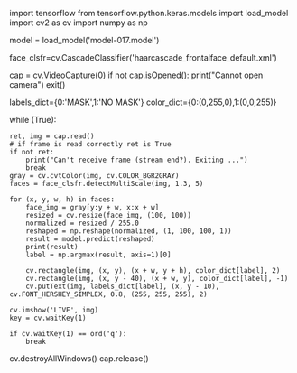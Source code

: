 import tensorflow
from tensorflow.python.keras.models import load_model
import cv2 as cv
import numpy as np

model = load_model('model-017.model')

face_clsfr=cv.CascadeClassifier('haarcascade_frontalface_default.xml')

cap = cv.VideoCapture(0)
if not cap.isOpened():
    print("Cannot open camera")
    exit()

labels_dict={0:'MASK',1:'NO MASK'}
color_dict={0:(0,255,0),1:(0,0,255)}

while (True):

    ret, img = cap.read()
    # if frame is read correctly ret is True
    if not ret:
        print("Can't receive frame (stream end?). Exiting ...")
        break
    gray = cv.cvtColor(img, cv.COLOR_BGR2GRAY)
    faces = face_clsfr.detectMultiScale(img, 1.3, 5)

    for (x, y, w, h) in faces:
        face_img = gray[y:y + w, x:x + w]
        resized = cv.resize(face_img, (100, 100))
        normalized = resized / 255.0
        reshaped = np.reshape(normalized, (1, 100, 100, 1))
        result = model.predict(reshaped)
        print(result)
        label = np.argmax(result, axis=1)[0]

        cv.rectangle(img, (x, y), (x + w, y + h), color_dict[label], 2)
        cv.rectangle(img, (x, y - 40), (x + w, y), color_dict[label], -1)
        cv.putText(img, labels_dict[label], (x, y - 10), cv.FONT_HERSHEY_SIMPLEX, 0.8, (255, 255, 255), 2)

    cv.imshow('LIVE', img)
    key = cv.waitKey(1)

    if cv.waitKey(1) == ord('q'):
        break

cv.destroyAllWindows()
cap.release()

